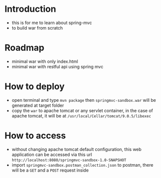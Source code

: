 # Introduction
- this is for me to learn about spring-mvc
- to build war from scratch

# Roadmap
- minimal war with only index.html
- minimal war with restful api using spring mvc

# How to deploy
- open terminal and type `mvn package` then `springmvc-sandbox.war` will be generated at target folder
- copy the `war` to apache tomcat or any servlet container, in the case of apache tomcat, it will be at `/usr/local/Cellar/tomcat/9.0.5/libexec`

# How to access
- without changing apache tomcat default configuration, this web application can be accessed via this url `http://localhost:8080/springmvc-sandbox-1.0-SNAPSHOT`
- import `springmvc-sandbox.postman_collection.json` to postman, there will be a `GET` and a `POST` request inside
